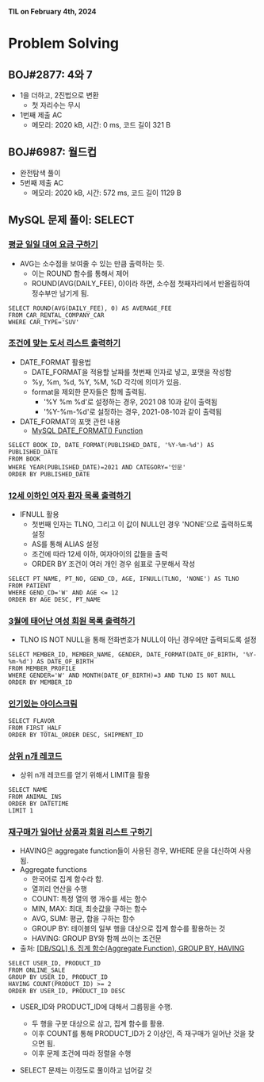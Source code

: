 **TIL on February 4th, 2024**

# Problem Solving
## BOJ#2877: 4와 7
* 1을 더하고, 2진법으로 변환
    - 첫 자리수는 무시
* 1번째 제출 AC
    - 메모리: 2020 kB, 시간: 0 ms, 코드 길이 321 B

## BOJ#6987: 월드컵
* 완전탐색 풀이
* 5번째 제출 AC
    - 메모리: 2020 kB, 시간: 572 ms, 코드 길이 1129 B

## MySQL 문제 풀이: SELECT
### [평균 일일 대여 요금 구하기](https://school.programmers.co.kr/learn/courses/30/lessons/151136)
* AVG는 소수점을 보여줄 수 있는 만큼 출력하는 듯.
    - 이는 ROUND 함수를 통해서 제어
    - ROUND(AVG(DAILY_FEE), 0)이라 하면, 소수점 첫째자리에서 반올림하여 정수부만 남기게 됨.

```
SELECT ROUND(AVG(DAILY_FEE), 0) AS AVERAGE_FEE
FROM CAR_RENTAL_COMPANY_CAR
WHERE CAR_TYPE='SUV'
```

### [조건에 맞는 도서 리스트 출력하기](https://school.programmers.co.kr/learn/courses/30/lessons/144853)
* DATE_FORMAT 활용법
    - DATE_FORMAT을 적용할 날짜를 첫번째 인자로 넣고, 포맷을 작성함
    - %y, %m, %d, %Y, %M, %D 각각에 의미가 있음.
    - format을 제외한 문자들은 함께 출력됨.
        + '%Y %m %d'로 설정하는 경우, 2021 08 10과 같이 출력됨
        + '%Y-%m-%d'로 설정하는 경우, 2021-08-10과 같이 출력됨
* DATE_FORMAT의 포맷 관련 내용
    - [MySQL DATE_FORMAT() Function](https://www.w3schools.com/sql/func_mysql_date_format.asp)

```
SELECT BOOK_ID, DATE_FORMAT(PUBLISHED_DATE, '%Y-%m-%d') AS PUBLISHED_DATE
FROM BOOK
WHERE YEAR(PUBLISHED_DATE)=2021 AND CATEGORY='인문'
ORDER BY PUBLISHED_DATE
```

### [12세 이하인 여자 환자 목록 출력하기](https://school.programmers.co.kr/learn/courses/30/lessons/132201)
* IFNULL 활용
    - 첫번째 인자는 TLNO, 그리고 이 값이 NULL인 경우 'NONE'으로 출력하도록 설정
    - AS를 통해 ALIAS 설정
    - 조건에 따라 12세 이하, 여자아이의 값들을 출력
    - ORDER BY 조건이 여러 개인 경우 쉼표로 구분해서 작성

```
SELECT PT_NAME, PT_NO, GEND_CD, AGE, IFNULL(TLNO, 'NONE') AS TLNO
FROM PATIENT
WHERE GEND_CD='W' AND AGE <= 12
ORDER BY AGE DESC, PT_NAME
```

### [3월에 태어난 여성 회원 목록 출력하기](https://school.programmers.co.kr/learn/courses/30/lessons/131120)
* TLNO IS NOT NULL을 통해 전화번호가 NULL이 아닌 경우에만 출력되도록 설정

```
SELECT MEMBER_ID, MEMBER_NAME, GENDER, DATE_FORMAT(DATE_OF_BIRTH, '%Y-%m-%d') AS DATE_OF_BIRTH
FROM MEMBER_PROFILE
WHERE GENDER='W' AND MONTH(DATE_OF_BIRTH)=3 AND TLNO IS NOT NULL
ORDER BY MEMBER_ID
```

### [인기있는 아이스크림](https://school.programmers.co.kr/learn/courses/30/lessons/133024)

```
SELECT FLAVOR
FROM FIRST_HALF
ORDER BY TOTAL_ORDER DESC, SHIPMENT_ID
```

### [상위 n개 레코드](https://school.programmers.co.kr/learn/courses/30/lessons/59405)
* 상위 n개 레코드를 얻기 위해서 LIMIT을 활용

```
SELECT NAME
FROM ANIMAL_INS
ORDER BY DATETIME
LIMIT 1
```

### [재구매가 일어난 상품과 회원 리스트 구하기](https://school.programmers.co.kr/learn/courses/30/lessons/131536)
* HAVING은 aggregate function들이 사용된 경우, WHERE 문을 대신하여 사용됨.
* Aggregate functions
    - 한국어로 집계 함수라 함.
    - 열끼리 연산을 수행
    - COUNT: 특정 열의 행 개수를 세는 함수
    - MIN, MAX: 최대, 최솟값을 구하는 함수
    - AVG, SUM: 평균, 합을 구하는 함수
    - GROUP BY: 테이블의 일부 행을 대상으로 집계 함수를 활용하는 것
    - HAVING: GROUP BY와 함께 쓰이는 조건문
* 출처: [[DB/SQL] 6. 집계 함수(Aggregate Function), GROUP BY, HAVING](https://rebro.kr/154)

```
SELECT USER_ID, PRODUCT_ID
FROM ONLINE_SALE
GROUP BY USER_ID, PRODUCT_ID
HAVING COUNT(PRODUCT_ID) >= 2
ORDER BY USER_ID, PRODUCT_ID DESC
```

* USER_ID와 PRODUCT_ID에 대해서 그룹핑을 수행.
    - 두 행을 구분 대상으로 삼고, 집계 함수를 활용.
    - 이후 COUNT를 통해 PRODUCT_ID가 2 이상인, 즉 재구매가 일어난 것을 찾으면 됨.
    - 이후 문제 조건에 따라 정렬을 수행

* SELECT 문제는 이정도로 풀이하고 넘어갈 것
